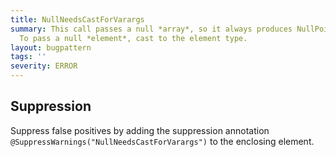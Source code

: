 ```yaml
---
title: NullNeedsCastForVarargs
summary: This call passes a null *array*, so it always produces NullPointerException.
  To pass a null *element*, cast to the element type.
layout: bugpattern
tags: ''
severity: ERROR
---
```


<!--
*** AUTO-GENERATED, DO NOT MODIFY ***
To make changes, edit the @BugPattern annotation or the explanation in docs/bugpattern.
-->



## Suppression
Suppress false positives by adding the suppression annotation `@SuppressWarnings("NullNeedsCastForVarargs")` to the enclosing element.
